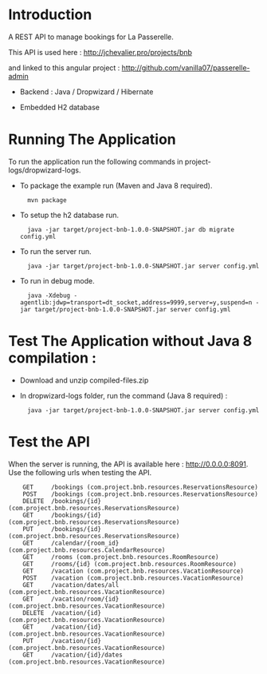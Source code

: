 # Introduction

A REST API to manage bookings for La Passerelle.

This API is used here : http://jchevalier.pro/projects/bnb

and linked to this angular project : http://github.com/vanilla07/passerelle-admin

* Backend : Java / Dropwizard / Hibernate

* Embedded H2 database

# Running The Application

To run the application run the following commands in project-logs/dropwizard-logs.

* To package the example run (Maven and Java 8 required).

        mvn package

* To setup the h2 database run.

		java -jar target/project-bnb-1.0.0-SNAPSHOT.jar db migrate config.yml

* To run the server run.

        java -jar target/project-bnb-1.0.0-SNAPSHOT.jar server config.yml

* To run in debug mode.
	
		java -Xdebug -agentlib:jdwp=transport=dt_socket,address=9999,server=y,suspend=n -jar target/project-bnb-1.0.0-SNAPSHOT.jar server config.yml

# Test The Application without Java 8 compilation :

* Download and unzip compiled-files.zip

* In dropwizard-logs folder, run the command (Java 8 required) :
 		
		java -jar target/project-bnb-1.0.0-SNAPSHOT.jar server config.yml

# Test the API

When the server is running, the API is available here : http://0.0.0.0:8091.
Use the following urls when testing the API.

		GET     /bookings (com.project.bnb.resources.ReservationsResource)
	    POST    /bookings (com.project.bnb.resources.ReservationsResource)
	    DELETE  /bookings/{id} (com.project.bnb.resources.ReservationsResource)
	    GET     /bookings/{id} (com.project.bnb.resources.ReservationsResource)
	    PUT     /bookings/{id} (com.project.bnb.resources.ReservationsResource)
	    GET     /calendar/{room_id} (com.project.bnb.resources.CalendarResource)
	    GET     /rooms (com.project.bnb.resources.RoomResource)
	    GET     /rooms/{id} (com.project.bnb.resources.RoomResource)
	    GET     /vacation (com.project.bnb.resources.VacationResource)
	    POST    /vacation (com.project.bnb.resources.VacationResource)
	    GET     /vacation/dates/all (com.project.bnb.resources.VacationResource)
	    GET     /vacation/room/{id} (com.project.bnb.resources.VacationResource)
	    DELETE  /vacation/{id} (com.project.bnb.resources.VacationResource)
	    GET     /vacation/{id} (com.project.bnb.resources.VacationResource)
	    PUT     /vacation/{id} (com.project.bnb.resources.VacationResource)
	    GET     /vacation/{id}/dates (com.project.bnb.resources.VacationResource)



